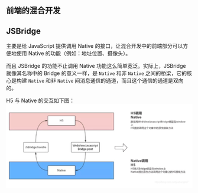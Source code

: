 ## 前端的混合开发

## JSBridge

主要是给 JavaScript 提供调用 Native 的接口，让混合开发中的前端部分可以方便地使用 Native 的功能（例如：地址位置、摄像头）。

而且 JSBridge 的功能不止调用 Native 功能这么简单宽泛。实际上，JSBridge 就像其名称中的 Bridge 的意义一样，是 `Native` 和非 `Native` 之间的桥梁，它的核心是构建 `Native` 和非 `Native` 间消息通信的通道，而且这个通信的通道是双向的。

H5 与 Native 的交互如下图：
![jsBridge.png](../assets/imgs/jsBridge.png)
